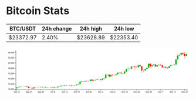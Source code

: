 # Bitcoin Stats

BTC/USDT|24h change|24h high|24h low|
|---|---|---|---|
|$23372.97|2.40%|$23628.89|$22353.40|

<img src="./chart.svg">

